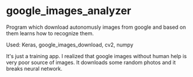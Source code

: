 # google_images_analyzer
Program which download autonomusly images from google and based on them learns how to recognize them. 

Used: Keras, google_images_download, cv2, numpy

It's just a training app. I realized that google images without human help is very poor source of images. It downloads some random photos and it breaks neural network. 
